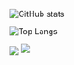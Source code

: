 ![GitHub stats](https://github-readme-stats.vercel.app/api?username=AnshulXing&show_icons=true&theme=tokyonight)

![Top Langs](https://github-readme-stats.vercel.app/api/top-langs/?username=AnshulXing&theme=tokyonight)



<img align="center" src="https://github-readme-streak-stats.herokuapp.com?user=AnshulXing&theme=great-gatsby&date_format=M%20j%5B%2C%20Y%5D&fire=C3DD29&ring=DD2727&sideNums=ABDD0F&dates=11A4DD)](https://git.io/streak-stats"/>
<img src="https://activity-graph.herokuapp.com/graph?username=AnshulXing&theme=react-dark&bg_color=00000000&color=037bfc&line=037bfc&point=00000000&area=true&hide_border=true">
